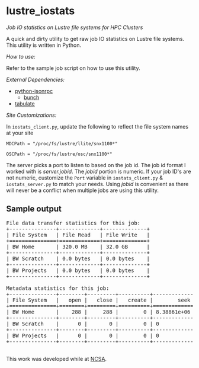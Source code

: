 lustre_iostats
==============

_Job IO statistics on Lustre file systems for HPC Clusters_

A quick and dirty utility to get raw job IO statistics on Lustre file systems. This utility is written in Python.

*How to use:*

Refer to the sample job script on how to use this utility.

*External Dependencies:*

* [python-jsonrpc](https://pypi.python.org/pypi/python-jsonrpc/)
    * [bunch](https://pypi.python.org/pypi/bunch/1.0.1)
* [tabulate](https://pypi.python.org/pypi/tabulate/0.7.2)

*Site Customizations:*

   In ```iostats_client.py```, update the following to reflect the file system names at your site


   ```
   MDCPath = "/proc/fs/lustre/llite/snx1100*"
   
   OSCPath = "/proc/fs/lustre/osc/snx1100*"
   ```
   
   The server picks a port to listen to based on the job id. The job id format I worked with is _server.jobid_. The _jobid_ portion is numeric. If your job ID's are not numeric, customize the ```Port``` variable in ```iostats_client.py``` & ```iostats_server.py``` to match your needs. Using _jobid_ is convenient as there will never be a conflict when multiple jobs are using this utility. 

Sample output
-------------
<pre>
File data transfer statistics for this job:
+---------------+-------------+--------------+
| File System   | File Read   | File Write   |
+===============+=============+==============+
| BW Home       | 320.0 MB    | 32.0 GB      |
+---------------+-------------+--------------+
| BW Scratch    | 0.0 bytes   | 0.0 bytes    |
+---------------+-------------+--------------+
| BW Projects   | 0.0 bytes   | 0.0 bytes    |
+---------------+-------------+--------------+

Metadata statistics for this job:
+---------------+--------+---------+----------+-------------+---------+-----------+---------+
| File System   |   open |   close |   create |        seek |   fsync |   getattr |   mkdir |
+===============+========+=========+==========+=============+=========+===========+=========+
| BW Home       |    288 |     288 |        0 | 8.38861e+06 |       0 |       576 |       0 |
+---------------+--------+---------+----------+-------------+---------+-----------+---------+
| BW Scratch    |      0 |       0 |        0 | 0           |       0 |         0 |       0 |
+---------------+--------+---------+----------+-------------+---------+-----------+---------+
| BW Projects   |      0 |       0 |        0 | 0           |       0 |         0 |       0 |
+---------------+--------+---------+----------+-------------+---------+-----------+---------+

</pre>

This work was developed while at [NCSA](http://www.ncsa.illinois.edu).

